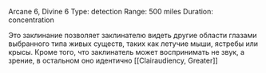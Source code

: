 Arcane 6, Divine 6
Type: detection
Range: 500 miles
Duration: concentration

Это заклинание позволяет заклинателю видеть другие области глазами выбранного типа живых существ, таких как летучие мыши, ястребы или крысы. Кроме того, что заклинатель может воспринимать не звук, а зрение, в остальном оно идентично [[Clairaudiency, Greater]]
